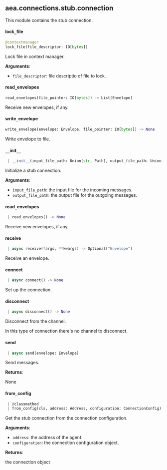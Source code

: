 <a name=".aea.connections.stub.connection"></a>
## aea.connections.stub.connection

This module contains the stub connection.

<a name=".aea.connections.stub.connection.lock_file"></a>
#### lock`_`file

```python
@contextmanager
lock_file(file_descriptor: IO[bytes])
```

Lock file in context manager.

**Arguments**:

- `file_descriptor`: file descriptio of file to lock.

<a name=".aea.connections.stub.connection.read_envelopes"></a>
#### read`_`envelopes

```python
read_envelopes(file_pointer: IO[bytes]) -> List[Envelope]
```

Receive new envelopes, if any.

<a name=".aea.connections.stub.connection.write_envelope"></a>
#### write`_`envelope

```python
write_envelope(envelope: Envelope, file_pointer: IO[bytes]) -> None
```

Write envelope to file.

<a name=".aea.connections.stub.connection.StubConnection.__init__"></a>
#### `__`init`__`

```python
 | __init__(input_file_path: Union[str, Path], output_file_path: Union[str, Path], **kwargs)
```

Initialize a stub connection.

**Arguments**:

- `input_file_path`: the input file for the incoming messages.
- `output_file_path`: the output file for the outgoing messages.

<a name=".aea.connections.stub.connection.StubConnection.read_envelopes"></a>
#### read`_`envelopes

```python
 | read_envelopes() -> None
```

Receive new envelopes, if any.

<a name=".aea.connections.stub.connection.StubConnection.receive"></a>
#### receive

```python
 | async receive(*args, **kwargs) -> Optional["Envelope"]
```

Receive an envelope.

<a name=".aea.connections.stub.connection.StubConnection.connect"></a>
#### connect

```python
 | async connect() -> None
```

Set up the connection.

<a name=".aea.connections.stub.connection.StubConnection.disconnect"></a>
#### disconnect

```python
 | async disconnect() -> None
```

Disconnect from the channel.

In this type of connection there's no channel to disconnect.

<a name=".aea.connections.stub.connection.StubConnection.send"></a>
#### send

```python
 | async send(envelope: Envelope)
```

Send messages.

**Returns**:

None

<a name=".aea.connections.stub.connection.StubConnection.from_config"></a>
#### from`_`config

```python
 | @classmethod
 | from_config(cls, address: Address, configuration: ConnectionConfig) -> "Connection"
```

Get the stub connection from the connection configuration.

**Arguments**:

- `address`: the address of the agent.
- `configuration`: the connection configuration object.

**Returns**:

the connection object

